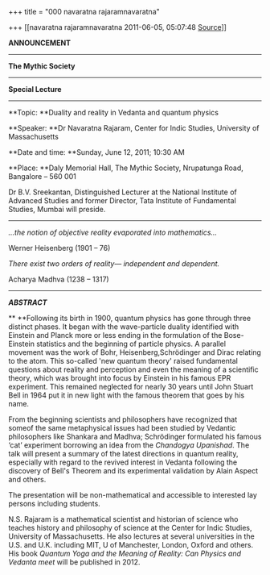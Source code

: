 +++
title = "000 navaratna rajaramnavaratna"

+++
[[navaratna rajaramnavaratna	2011-06-05, 05:07:48 [Source](https://groups.google.com/g/bvparishat/c/WXl_3AtAPJo)]]



**ANNOUNCEMENT**

****

**The Mythic Society**

****

**Special Lecture**

****

**Topic: **Duality and reality in Vedanta and quantum physics



**Speaker:  **Dr Navaratna Rajaram, Center for Indic Studies, University of Massachusetts



**Date and time: **Sunday, June 12, 2011; 10:30 AM



**Place: **Daly Memorial Hall, The Mythic Society, Nrupatunga Road, Bangalore – 560 001



 Dr B.V. Sreekantan, Distinguished Lecturer at the National Institute of Advanced Studies and former Director, Tata Institute of Fundamental Studies, Mumbai will preside.

****

*…the notion of objective reality evaporated into mathematics…*

Werner Heisenberg (1901 – 76)



*There exist two orders of reality— independent and dependent.*

Acharya Madhva (1238 – 1317)

******

***ABSTRACT***



**  **Following its birth in 1900, quantum physics has gone through three distinct phases. It began with the wave-particle duality identified with Einstein and Planck more or less ending in the formulation of the Bose-Einstein statistics and the beginning of particle physics. A parallel movement was the work of Bohr, Heisenberg,Schrödinger and Dirac relating to the atom. This so-called 'new quantum theory' raised fundamental questions about reality and perception and even the meaning of a scientific theory, which was brought into focus by Einstein in his famous EPR experiment. This remained neglected for nearly 30 years until John Stuart Bell in 1964 put it in new light with the famous theorem that goes by his name.

From the beginning scientists and philosophers have recognized that someof the same metaphysical issues had been studied by Vedantic philosophers like Shankara and Madhva; Schrödinger formulated his famous ‘cat’ experiment borrowing an idea from the *Chandogya Upanishad*. The talk will present a summary of the latest directions in quantum reality, especially with regard to the revived interest in Vedanta following the discovery of Bell's Theorem and its experimental validation by Alain Aspect and others.

The presentation will be non-mathematical and accessible to interested lay persons including students.



N.S. Rajaram is a mathematical scientist and historian of science who teaches history and philosophy of science at the Center for Indic Studies, University of Massachusetts. He also lectures at several universities in the U.S. and U.K. including MIT, U of Manchester, London, Oxford and others. His book *Quantum Yoga and the Meaning of Reality: Can Physics and Vedanta meet* will be published in 2012.

